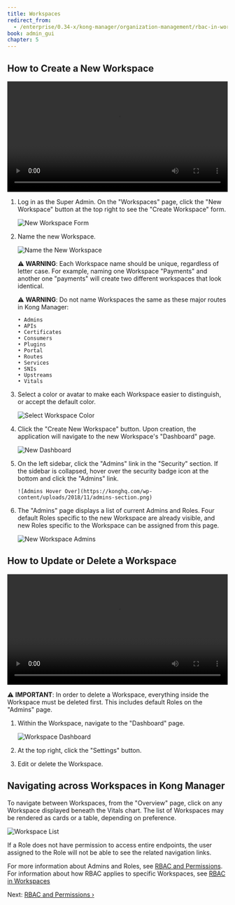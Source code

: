 ```yaml
---
title: Workspaces
redirect_from:
  - /enterprise/0.34-x/kong-manager/organization-management/rbac-in-workspaces
book: admin_gui
chapter: 5
---
```


## How to Create a New Workspace

<video width="100%" autoplay loop controls>
 <source src="https://konghq.com/wp-content/uploads/2019/02/new-workspace-ent-34.mov" type="video/mp4">
 Your browser does not support the video tag.
</video>

1.  Log in as the Super Admin. On the "Workspaces" page, click the "New Workspace" button at the top right to see the "Create Workspace" form.

    ![New Workspace Form](https://konghq.com/wp-content/uploads/2018/11/km-new-workspace.png)

2.  Name the new Workspace.

    ![Name the New Workspace](https://konghq.com/wp-content/uploads/2018/11/km-name-ws.png)

    ⚠️ **WARNING**: Each Workspace name should be unique, regardless of letter
    case. For example, naming one Workspace "Payments" and another one
    "payments" will create two different workspaces that look identical.

    ⚠️ **WARNING**: Do not name Workspaces the same as these major routes in Kong
    Manager:

    ```
    • Admins
    • APIs
    • Certificates
    • Consumers
    • Plugins
    • Portal
    • Routes
    • Services
    • SNIs
    • Upstreams
    • Vitals
    ```

3.  Select a color or avatar to make each Workspace easier to distinguish, or accept the default color.

    ![Select Workspace Color](https://konghq.com/wp-content/uploads/2018/11/km-color-ws.png)

4.  Click the "Create New Workspace" button. Upon creation, the application will navigate to the new Workspace's "Dashboard" page.

    ![New Dashboard](https://konghq.com/wp-content/uploads/2018/11/km-new-dashboard.png)

5.  On the left sidebar, click the "Admins" link in the "Security" section. If
    the sidebar is collapsed, hover over the security badge icon at the bottom and
    click the "Admins" link.

        ![Admins Hover Over](https://konghq.com/wp-content/uploads/2018/11/admins-section.png)

6.  The "Admins" page displays a list of current Admins and Roles. Four default Roles specific to the new Workspace are already visible, and new Roles specific to the Workspace can be assigned from this page.

    ![New Workspace Admins](https://konghq.com/wp-content/uploads/2018/11/km-ws-admins.png)

## How to Update or Delete a Workspace

<video width="100%" autoplay loop controls>
 <source src="https://konghq.com/wp-content/uploads/2019/02/delete-ws-ent-34.mov" type="video/mp4">
 Your browser does not support the video tag.
</video>

⚠️ **IMPORTANT**: In order to delete a Workspace, everything inside the
Workspace must be deleted first. This includes default Roles on the "Admins"
page.

1. Within the Workspace, navigate to the "Dashboard" page.

   ![Workspace Dashboard](https://konghq.com/wp-content/uploads/2018/11/km-dashboard.png)

2. At the top right, click the "Settings" button.

3. Edit or delete the Workspace.

## Navigating across Workspaces in Kong Manager

To navigate between Workspaces, from the "Overview" page, click on any
Workspace displayed beneath the Vitals chart. The list of Workspaces may be
rendered as cards or a table, depending on preference.

![Workspace List](https://konghq.com/wp-content/uploads/2018/11/km-ws-list.png)

If a Role does not have permission to access entire endpoints, the user
assigned to the Role will not be able to see the related navigation links.

For more information about Admins and Roles, see [RBAC and Permissions](/enterprise/{{page.kong_version}}/kong-manager/organization-management/rbac-and-perms). For 
information about how RBAC applies to specific Workspaces, see 
[RBAC in Workspaces](/enterprise/{{page.kong_version}}/kong-manager/organization-management/rbac-and-perms/#rbac-in-workspaces)

Next: [RBAC and Permissions &rsaquo;]({{page.book.next}})
